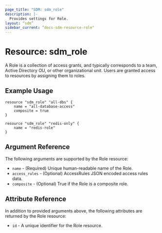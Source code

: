 ```yaml
---
page_title: "SDM: sdm_role"
description: |-
  Provides settings for Role.
layout: “sdm”
sidebar_current: “docs-sdm-resource-role"
---
```

# Resource: sdm_role

A Role is a collection of access grants, and typically corresponds to a team, Active Directory OU, or other organizational unit. Users are granted access to resources by assigning them to roles.
## Example Usage

```hcl
resource "sdm_role" "all-dbs" {
    name = "all-database-access"
    composite = true
}

resource "sdm_role" "redis-only" {
    name = "redis-role"
}
```
## Argument Reference
The following arguments are supported by the Role resource:
* `name` - (Required) Unique human-readable name of the Role.
* `access_rules` - (Optional) AccessRules JSON encoded access rules data.
* `composite` - (Optional) True if the Role is a composite role.
## Attribute Reference
In addition to provided arguments above, the following attributes are returned by the Role resource:
* `id` - A unique identifier for the Role resource.
